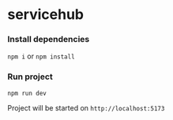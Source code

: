 # servicehub

### Install dependencies
`npm i`
or
`npm install`

### Run project
`npm run dev`

Project will be started on
`http://localhost:5173`